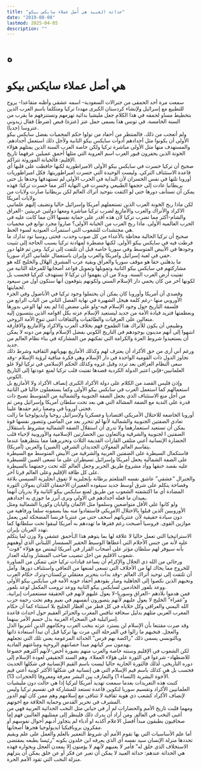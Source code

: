 ```yaml
---
title: "حداثة العبيد هي أًصل عملاء سايكس بيكو"
date: "2019-08-08"
lastmod: 2025-04-05
description: ""
---
```

# **ه**

# **هي أصل عملاء سايكس بيكو**

سمعت مرة أحد الحمقى من جنرالات السعودية- اسمه عشقي وأظنه متقاعدا- يروج للتطبيع مع إسرائيل ولإنشاء كردستان الكبرى مهددا تركيا ومتكلما باسم العرب الذين بتخطيط مساو لحمقه في هذا الكلام جعل مليشيا بدائية تهزمهم وتستنزفهم ما يقرب من السنة الخامسة. في تونس هذا يسمى حمل عنز (عنزة) فبص (ضرط) فقال زيدوني عتروسا (جديا).  
ولم أتعجب من ذلك. فالمنتظر من أحفاد من تولوا حكم المحميات بفضل سايكس بيكو الأولى أن يكونوا مثل أجدادهم أدوات سايكس بيكو الثانية ولأجل ذلك استعمل أجدادهم. والمستهدف منها مثل الأولى مباشرة تركيا ولكن خاصة العرب السنة الذين يمثلهم هؤلاء الخونة الذين يحفرون قبور العرب اسم العروبة التي مثلها أحمق عميلين عرفهما تاريخ الإقليم: فالخيانة الموروثة تتراكم.  
صحيح أن تركيا خسرت في سايكس بيكو الأولى الامبراطورية لكنها حافظت على قلبها أي قاعدة الاستئناف التركي. وليست الوحيدة التي خسرت امبراطوريتها. فكل امبراطوريات أوروبا تلتها في نفس الخسران لأن البداية في الحرب الأولى لم تستهدفها وحدها بل حتى بريطانيا عادت إلى حجمها الطبيعي وخسرت في النهاية أكثر مما خسرت تركيا: فهذه يمكن أن تستأنف دورها حتى لو اكتفت بتوحيد أتراك العالم لكن بريطانيا صارت ولايات من ولايات أمريكا.  
لكن ماذا ربح الخونة العرب الذين تستعملهم أمريكا وإسرائيل حاليا وتضيف إليهم علمانيي الاكراد والأتراك والعرب والأمازيغ لضرب تركيا مباشرة ومعها دولتين عربيتين -العراق والشام-أكثر مما تضرب تركيا لأن هذه أقدر على حماية نفسها الآن مما كانت عليه في الحرب العالمية الأولى. ماذا ربح العرب من الخيانة الأولى؟ صاروا مجرد توابع في محميات هي محتشدات للشعوب التي استمرأت العبودية لسوء الحظ.  
صحيح أن تركيا الحالية محاطة بالأعداء من كل صوب وحدب. فحتى روسيا تود تدارك ما فرطت فيه في سايكس بيكو الأولى. لكنها مضطرة لمهادنة تركيا بسبب الحاجة إلى تثبيت وجودها في الأبيض المتوسط وفي سوريا خاصة قبل أن تلتفت إلى تركيا. ومن ثم فلها دور خفي في لعبة إسرائيل وأمريكا والعرب وإيران باستعمال علمانيي أكراد سوريا.  
ما يذهلني حقا هو موقف سوريا والعراق وبقية عرب المشرق الهلال والخليج كله هو مشاركتهم في سايكس بيكو الثانية وتمويلها وتمويل قواعد أصحابها للمرحلة الثانية من تفتيت أرض العرب السنة. وبدلا من أن يفهموا أن تركيا لا تستهدف كتركيا فحسب بل لكونها آخر من كان يحمي دار الإسلام السني ولكونهم يتوقعون أنها ستكون أول من سيعود لحمايتها.  
وقصدي أن أمريكا وأوروبا كان يمكن أن يحتملوا وجود تركيا في الأناضول وفي الجزء الأوروبي منها -رغم كلمة هيجل الشهيرة في نهاية الفصل الثاني من الباب الرابع من فلسفة التاريخ حول وجود الإسلام فيه-ولو على مضض إذا لم يعد لها الوعي بدورها وبعظمتها فتريد قيادة الأمة من جديد ليستعيد الإسلام عزته بكل اقوامه الذين ينتسبون إليه متعالين على العرقيات والطائفيات والثقافات أعني تنوع الأمة الروحي.  
وطبيعي أن يكون للأتراك هذا الطموح فهم بخلاف العرب والاكراد والأمازيغ والافارقة انتبهوا إلى أنهم مدينون بوجودهم في التاريخ الكوني بفضل الإسلام وأنهم من دونه لا يمكن أن يستعيدوا شروط العزة والكرامة التي تمكنهم من المشاركة في بناء نظام العالم من جديد.  
ورغم أني أرى من حق الأكراد أن يعترف لهم وكذلك الأمازيغ بهوياتهم الثقافية وشرط ذلك تجاوز الدول ذات القومية الواحدة في دار الإسلام وهي فكرة منافية لرؤية الإسلام -وقد سعى النظام العراقي بعد تردد وقبل غزوه وكذلك الحكم الإسلامي في تركيا لولا غلو العلمانيين-فإني اعتبر الدولة الكردية قصدها تفتيت قلب تركيا لمنع عودتها إلى التاريخ الكوني.  
وإذن فليس القصد من الكلام على دولة الأكراد الكبرى إنصاف الأكراد ولا الأمازيغ بل استعمالهم كما استعمل العرب في سايكس بيكو الأولى وكما يستعملون حاليا في الثانية من أجل منع الاستئناف الذي يجعل الضفة الجنوبية والشمالية من المتوسط تصبح ذات قدرة على الندية مع الضفة المشالة التي هي بعد تحت سلطان أمريكا وإسرائيل ومن ثم فحتى أوروبا في وضعنا رغم حقدها علينا.  
أوروبا الخاضعة للاحتلال الأمريكي اقتصاديا وعسكريا ولإسرائيل روحيا وأيديولوجيا ما زالت تعادي الضفتين الجنوبية والشمالية لأنها لم تتحرر بعد من الماضي وتتصور نفسها قوة يمكن أن تستعيد استعمارهما ولا تدري أن استقلال الضفة الشمالية مشروط باستقلال الضفتين ا لجنوبية والشرقية وبالتعاون بين الحضارتين الإسلامية والأوروبية لإحياء قلب الحضارة الإنسانية أعني متلقى القارات القديمة الثلاث وتحريرهما مما ينتظرهما عندما يتقاسم العالم المغولان الجديدان الشرقي (الصين) والغربي (أمريكا).  
فاستكمال السيطرة على الضفتين الغربية والشرقية من الأبيض المتوسط مع السيطرة على الضفة الشمالية يجعل أمريكا وإسرائيل تسيطران على ما تسعى الصين للسيطرة عليه بقصد خنقها ووأد مشروع طريق الحرير وجعل العالم كله تحت رحمتهما بالسيطرة على كل طاقة الإقليم وعلى العالم قرنا آخر.  
والجنرال “عشقي” عاشق نفسه المتلعثم برطانة بإنجليزية لا تفوق انجليزية السيسي بلاغة وفصاحة يتكلم على شرق أوسط جديد سيقوده الغفيران الأحمقان اللذان يمولان الثورة المضادة أي ما اكتشفته الشعوب من طريق لمنع سايكس بيكو الثانية ولا يدريان أنهما يعيدان ما فعله أجدادهم في الاولى ونرى أبرز ما جوزي به أجدادهم.  
ولو كانوا على الأقل متواضعين وسلموا مثل الالمان واليابان وكوريا الشمالية ومثل الأوروبيين الذين قبلوا بالاحتلال الأمريكي فاستفادوا منه بما يسمونه سلما ورفاهية من دون سيادة حقيقية لأن عنترياتهم أسخف حتى من عنتريا فرنسا المضحكة لمن يعمل موازين القوى. فروسيا أصبحت رغم فقرها ما تهددهم به أمريكا ليبقوا تحت سلطانها كما تهدد العربان بإيران.  
الاستراتيجيا التي تعمل حاليا لا علاقة لها بما يتوهم هذا الـأحمق عشقي ولا وزن لما يتكلم عليه لأنه من جنس الأحلام التي أعطاها الوسيط الحقير السمسار اللبناني الذي أوهمهم بأنه سيوفر لهم سلطان مؤثر على أصحاب القرار في أمريكا ليمتص مع هؤلاء “قوت” شعوب الاقليم من اجل تنصيب صاحب المنشار ودليله الغدار.  
ورجائي من الله ذي الجلال والإكرام أن يساعد قيادات تركيا حتى تتمكن من المناورة للخروج مما يحاك لها من الأحلاف التي تسعى لمنعها من التعافي واستئناف دورها. وآمل أن تلتفت إلى توحيد أتراك العالم -وقد بدأت بتحرير معتقلي تركستان-وترك حكام العرب ونخبهم الذين نكصوا إلى الجاهلية وصار يقودهم أحفاد خونة الأمة في سايكس بيكو الأولى ووعد بلفور الخادمين لسايكس بيكو الثانية ووعد ترومب المكمل لوعد بلفور.  
فمن هدموا بلادهم -العراق وسوريا-لا يعول عليهم لأنهم في الحقيقة مستعمرات إيرانية. و”غفراء” الخليج لا يعول عليهم لأنهم يتصورون أنفسهم في نعيم وهم تحت رحمة حزب الله اليمني والعراقي وكل خلاياه في كل قطر من أقطار الخليج بلا استثناء كما أن حكام المغرب العربي مثلهم بدليل سخافة تنافس المغرب والجزائر العقيم حول احداث قاعدة إسرائيلية في الصحراء الغربية بدل حسم الأمر بينهما.  
وقد صرت مقتنعا بأن الإسلام لن يسترد عزته بنخب العرب وحكامهم الذين أشربوا الذل والعجل. فنخبهم ما زالوا في المرحلة التي مرت بها تركيا قبل أن تبدأ استعادة ذاتها وبالتونسي يسمى ذلك “راكضة بهم فرس” الحداثة المزعومة يعني تلك التي تجعلهم يهدمون سر كيانهم مبدأ حصانتهم الروحية ومناعتهم المادية.  
لكن الشعوب في الإقليم وسنته خاصة والعرب منهم بصورة أخص-لأنهم أكثرهم خضوعا للاضطهاد- شرعوا في الثورة على هؤلاء العملاء. وهم السند الحقيقي لعودة الإسلام إلى دوره التاريخي. لذلك فالثورة الجارية حاليا ليست باسم القيم الإنسانية في شكلها الحديث فحسب بل هي كذلك باسم قيم الإسلام التي هي إنسانية في شكلها الأكثر كونية أعني قيم الأخوة البشرية (النساء 1) والتعارف بين البشر معرفة ومعروفا (الحجرات 13).  
كتبت هذه التغريدات بعدما سمعت تهديد أمريكا لتركيا إذا هي حالت دون مليشيات العلمانيين الأكراد وتقسيم سوريا لتكوين قاعدة تستعد للمشاركة في تقسيم تركيا وليس لإنصاف الأكراد كشعب ذي هوية ثقافية لا تتنافى مع إسلامهم وهم ممن كان لهم الدور المشرف في تحرير القدس وحماية الخلافة مع اخوتهم.  
ومهما قلبت تاريخ الأمم والحضارات لم أر في حياتي مثل النخب الحداثية العربية فهي من أغبى النخب في العالم. ومن أراد أن يدرك ذلك فلينظر إلى ممثليهم الغالبين فهم إما صحافيون يطبقون مبدأ أفصل الاعلام أكذبه او أدباء لم يتجاوز أدبهم أحوال نفوسهم أو مفكرون بروبافيكيا ايديولوجيا هجرها أصحابها.  
أما علم الأساسيات التي بها تقوم الأمم أي شروط التعمير بالعلم والعمل على علم وبقيم تحددها منزلة الإنسان سيد نفسه أي الذي يعرفه ابن خلدون بكونه “رئيسا بطبعه بمقتضى الاستخلاف الذي خلق له” فأمر لا يعنيهم لأنهم لا يؤمنون إلا بمعدن العجل وبخواره فهذه هي الحداثة عندهم: حداثة العبيد لا يمكن أن تعبر عن فكر أو عن خلق يمكن أن ينزلهم منزلة النخب التي تقود الأمم الحرة.

###
